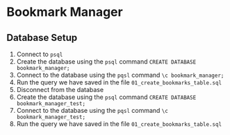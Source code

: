 # Bookmark Manager

## Database Setup
1. Connect to `psql`
2. Create the database using the `psql` command `CREATE DATABASE bookmark_manager;`
3. Connect to the database using the `pqsl` command `\c bookmark_manager;`
4. Run the query we have saved in the file `01_create_bookmarks_table.sql`
5. Disconnect from the database
6. Create the database using the `psql` command `CREATE DATABASE bookmark_manager_test;`
7. Connect to the database using the `pqsl` command `\c bookmark_manager_test;`
8. Run the query we have saved in the file `01_create_bookmarks_table.sql`


